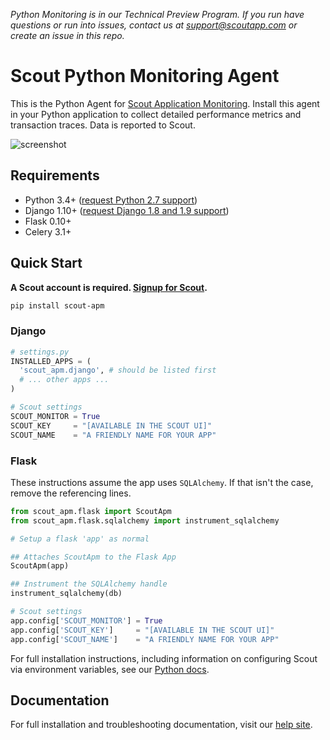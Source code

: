 _Python Monitoring is in our Technical Preview Program. If you run have questions or run into issues, contact us at support@scoutapp.com or create an issue in this repo._

# Scout Python Monitoring Agent

This is the Python Agent for [Scout Application Monitoring](https://www.scoutapp.com). Install this agent in your Python application to collect detailed performance metrics and transaction traces. Data is reported to Scout.

![screenshot](https://s3-us-west-1.amazonaws.com/scout-blog/python_monitoring_release/python_monitoring_screenshot.png)

## Requirements

* Python 3.4+ ([request Python 2.7 support](https://github.com/scoutapp/scout_apm_python/issues/45))
* Django 1.10+ ([request Django 1.8 and 1.9 support](https://github.com/scoutapp/scout_apm_python/issues/26))
* Flask 0.10+
* Celery 3.1+

## Quick Start

__A Scout account is required. [Signup for Scout](https://apm.scoutapp.com/users/sign_up).__

```sh
pip install scout-apm
```

### Django

```python
# settings.py
INSTALLED_APPS = (
  'scout_apm.django', # should be listed first
  # ... other apps ...
)

# Scout settings
SCOUT_MONITOR = True
SCOUT_KEY     = "[AVAILABLE IN THE SCOUT UI]"
SCOUT_NAME    = "A FRIENDLY NAME FOR YOUR APP"
```

### Flask

These instructions assume the app uses `SQLAlchemy`. If that isn't the case, remove the referencing lines.

```python
from scout_apm.flask import ScoutApm
from scout_apm.flask.sqlalchemy import instrument_sqlalchemy

# Setup a flask 'app' as normal

## Attaches ScoutApm to the Flask App
ScoutApm(app)

## Instrument the SQLAlchemy handle
instrument_sqlalchemy(db)

# Scout settings
app.config['SCOUT_MONITOR'] = True
app.config['SCOUT_KEY']     = "[AVAILABLE IN THE SCOUT UI]"
app.config['SCOUT_NAME']    = "A FRIENDLY NAME FOR YOUR APP"
```

For full installation instructions, including information on configuring Scout via environment variables, see our [Python docs](http://help.apm.scoutapp.com/#python-agent).

## Documentation

For full installation and troubleshooting documentation, visit our
[help site](http://help.apm.scoutapp.com/#python-agent).


